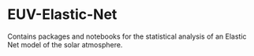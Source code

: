 # EUV-Elastic-Net
Contains packages and notebooks for the statistical analysis of an Elastic Net model of the solar atmosphere.
